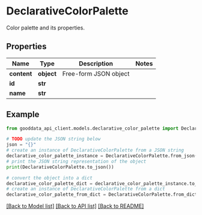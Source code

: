 # DeclarativeColorPalette

Color palette and its properties.

## Properties

Name | Type | Description | Notes
------------ | ------------- | ------------- | -------------
**content** | **object** | Free-form JSON object | 
**id** | **str** |  | 
**name** | **str** |  | 

## Example

```python
from gooddata_api_client.models.declarative_color_palette import DeclarativeColorPalette

# TODO update the JSON string below
json = "{}"
# create an instance of DeclarativeColorPalette from a JSON string
declarative_color_palette_instance = DeclarativeColorPalette.from_json(json)
# print the JSON string representation of the object
print(DeclarativeColorPalette.to_json())

# convert the object into a dict
declarative_color_palette_dict = declarative_color_palette_instance.to_dict()
# create an instance of DeclarativeColorPalette from a dict
declarative_color_palette_from_dict = DeclarativeColorPalette.from_dict(declarative_color_palette_dict)
```
[[Back to Model list]](../README.md#documentation-for-models) [[Back to API list]](../README.md#documentation-for-api-endpoints) [[Back to README]](../README.md)


